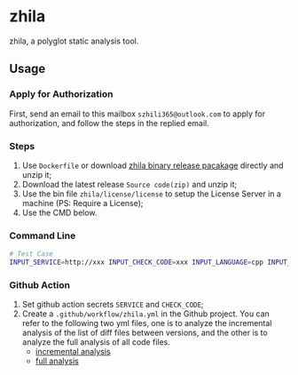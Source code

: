 # zhila
zhila, a polyglot static analysis tool.

## Usage

### Apply for Authorization
First, send an email to this mailbox `szhili365@outlook.com` to apply for authorization, and follow the steps in the replied email.

### Steps

1. Use `Dockerfile` or download [zhila binary release pacakage](https://github.com/szhili365/zhila/releases/) directly and unzip it;
2. Download the latest release `Source code(zip)` and unzip it;
3. Use the bin file `zhila/license/license` to setup the License Server in a machine (PS: Require a License);
4. Use the CMD below.

### Command Line
```bash
# Test Case
INPUT_SERVICE=http://xxx INPUT_CHECK_CODE=xxx INPUT_LANGUAGE=cpp INPUT_FILES_PATH=test/files_path.txt INPUT_FAIL_ON_WARNINGS=true INPUT_TARGET=. INPUT_RESULT=out python3 ./src/main.py
```

### Github Action

1. Set github action secrets `SERVICE` and `CHECK_CODE`;
2. Create a `.github/workflow/zhila.yml` in the Github project. 
You can refer to the following two yml files, one is to analyze the incremental analysis of the list of diff files between versions, and the other is to analyze the full analysis of all code files.
    - [incremental analysis](https://github.com/szhili365/zhila/blob/main/.github/workflows/incremental.yml)
    - [full analysis](https://github.com/szhili365/zhila/blob/main/.github/workflows/full.yml)
